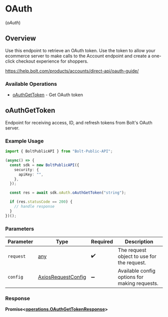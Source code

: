 # OAuth
(*oAuth*)

## Overview

Use this endpoint to retrieve an OAuth token. Use the token to allow your ecommerce server to make calls to the Account 
endpoint and create a one-click checkout experience for shoppers.


<https://help.bolt.com/products/accounts/direct-api/oauth-guide/>
### Available Operations

* [oAuthGetToken](#oauthgettoken) - Get OAuth token

## oAuthGetToken

Endpoint for receiving access, ID, and refresh tokens from Bolt's OAuth server.

### Example Usage

```typescript
import { BoltPublicAPI } from "Bolt-Public-API";

(async() => {
  const sdk = new BoltPublicAPI({
    security: {
      apiKey: "",
    },
  });

  const res = await sdk.oAuth.oAuthGetToken("string");

  if (res.statusCode == 200) {
    // handle response
  }
})();
```

### Parameters

| Parameter                                                    | Type                                                         | Required                                                     | Description                                                  |
| ------------------------------------------------------------ | ------------------------------------------------------------ | ------------------------------------------------------------ | ------------------------------------------------------------ |
| `request`                                                    | [any](../../models//.md)                                     | :heavy_check_mark:                                           | The request object to use for the request.                   |
| `config`                                                     | [AxiosRequestConfig](https://axios-http.com/docs/req_config) | :heavy_minus_sign:                                           | Available config options for making requests.                |


### Response

**Promise<[operations.OAuthGetTokenResponse](../../models/operations/oauthgettokenresponse.md)>**

